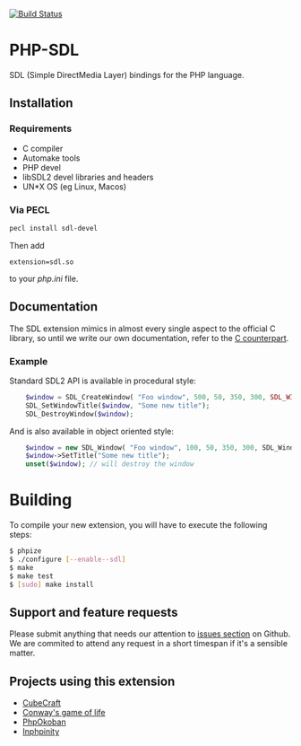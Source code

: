 
[![Build Status](https://travis-ci.org/Ponup/php-sdl.svg?branch=master)](https://travis-ci.org/Ponup/php-sdl)

PHP-SDL
=======

SDL (Simple DirectMedia Layer) bindings for the PHP language.

## Installation

### Requirements

* C compiler
* Automake tools
* PHP devel
* libSDL2 devel libraries and headers
* UN*X OS (eg Linux, Macos)

### Via PECL

```bash
pecl install sdl-devel
```

Then add 

```
extension=sdl.so
```
to your _php.ini_ file.

## Documentation

The SDL extension mimics in almost every single aspect to the official C library, so until we write our own documentation, refer to the [C counterpart](https://wiki.libsdl.org/APIByCategory).

### Example

Standard SDL2 API is available in procedural style:

```php
    $window = SDL_CreateWindow( "Foo window", 500, 50, 350, 300, SDL_WINDOW_SHOWN+SDL_WINDOW_RESIZABLE);
    SDL_SetWindowTitle($window, "Some new title");
    SDL_DestroyWindow($window);
```

And is also available in object oriented style:

```php
    $window = new SDL_Window( "Foo window", 100, 50, 350, 300, SDL_Window::SHOWN|SDL_Window::RESIZABLE);
    $window->SetTitle("Some new title");
    unset($window); // will destroy the window
```

Building
========

To compile your new extension, you will have to execute the following steps:

```bash
$ phpize
$ ./configure [--enable--sdl] 
$ make
$ make test
$ [sudo] make install
```

## Support and feature requests

Please submit anything that needs our attention to [issues section](https://github.com/php-sdl/extension/issues) on Github. We are commited to attend any request in a short timespan if it's a sensible matter.


## Projects using this extension

* [CubeCraft](https://github.com/Ponup/cubecraft)
* [Conway's game of life](https://github.com/Ponup/conways-game-of-life)
* [PhpOkoban](https://github.com/b-viguier/PhpOkoban)
* [Inphpinity](https://github.com/b-viguier/Inphpinity)
